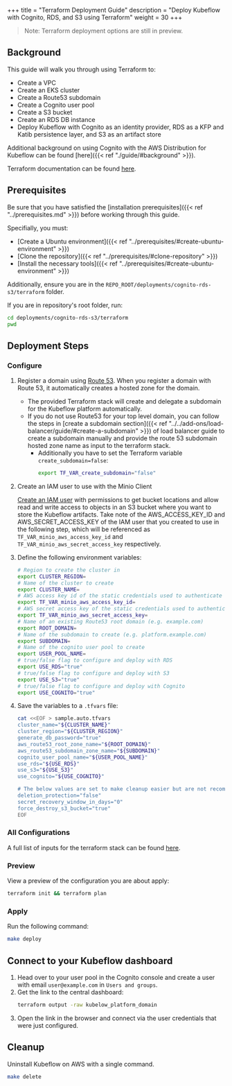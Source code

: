 +++
title = "Terraform Deployment Guide"
description = "Deploy Kubeflow with Cognito, RDS, and S3 using Terraform"
weight = 30
+++

> Note: Terraform deployment options are still in preview.

## Background

This guide will walk you through using Terraform to:
- Create a VPC
- Create an EKS cluster
- Create a Route53 subdomain
- Create a Cognito user pool
- Create a S3 bucket
- Create an RDS DB instance
- Deploy Kubeflow with Cognito as an identity provider, RDS as a KFP and Katib persistence layer, and S3 as an artifact store

Additional background on using Cognito with the AWS Distribution for Kubeflow can be found [here]({{< ref "./guide/#background" >}}).

Terraform documentation can be found [here](https://www.terraform.io/docs).

## Prerequisites

Be sure that you have satisfied the [installation prerequisites]({{< ref "../prerequisites.md" >}}) before working through this guide.

Specifially, you must:
- [Create a Ubuntu environment]({{< ref "../prerequisites/#create-ubuntu-environment" >}})
- [Clone the repository]({{< ref "../prerequisites/#clone-repository" >}})
- [Install the necessary tools]({{< ref "../prerequisites/#create-ubuntu-environment" >}})

Additionally, ensure you are in the `REPO_ROOT/deployments/cognito-rds-s3/terraform` folder.

If you are in repository's root folder, run:
```sh
cd deployments/cognito-rds-s3/terraform
pwd
```

## Deployment Steps

### Configure

1. Register a domain using [Route 53](https://docs.aws.amazon.com/Route53/latest/DeveloperGuide/domain-register.html). When you register a domain with Route 53, it automatically creates a hosted zone for the domain. 
    - The provided Terraform stack will create and delegate a subdomain for the Kubeflow platform automatically.
    - If you do not use Route53 for your top level domain, you can follow the steps in [create a subdomain section]({{< ref "../../add-ons/load-balancer/guide/#create-a-subdomain" >}}) of load balancer guide to create a subdomain manually and provide the route 53 subdomain hosted zone name as input to the terraform stack. 
        - Additionally you have to set the Terraform variable `create_subdomain=false`:
            ```sh
            export TF_VAR_create_subdomain="false"
            ```

1. Create an IAM user to use with the Minio Client

    [Create an IAM user](https://docs.aws.amazon.com/IAM/latest/UserGuide/id_users_create.html#id_users_create_cliwpsapi) with permissions to get bucket locations and allow read and write access to objects in an S3 bucket where you want to store the Kubeflow artifacts. Take note of the AWS_ACCESS_KEY_ID and AWS_SECRET_ACCESS_KEY of the IAM user that you created to use in the following step, which will be referenced as `TF_VAR_minio_aws_access_key_id` and `TF_VAR_minio_aws_secret_access_key` respectively.

1. Define the following environment variables:

    ```sh
    # Region to create the cluster in
    export CLUSTER_REGION=
    # Name of the cluster to create
    export CLUSTER_NAME=
    # AWS access key id of the static credentials used to authenticate the Minio Client
    export TF_VAR_minio_aws_access_key_id=
    # AWS secret access key of the static credentials used to authenticate the Minio Client
    export TF_VAR_minio_aws_secret_access_key=
    # Name of an existing Route53 root domain (e.g. example.com)
    export ROOT_DOMAIN=
    # Name of the subdomain to create (e.g. platform.example.com)
    export SUBDOMAIN=
    # Name of the cognito user pool to create
    export USER_POOL_NAME=
    # true/false flag to configure and deploy with RDS
    export USE_RDS="true"
    # true/false flag to configure and deploy with S3
    export USE_S3="true"
    # true/false flag to configure and deploy with Cognito
    export USE_COGNITO="true"
    ```

1. Save the variables to a `.tfvars` file:
    ```sh
    cat <<EOF > sample.auto.tfvars
    cluster_name="${CLUSTER_NAME}"
    cluster_region="${CLUSTER_REGION}"
    generate_db_password="true"
    aws_route53_root_zone_name="${ROOT_DOMAIN}"
    aws_route53_subdomain_zone_name="${SUBDOMAIN}"
    cognito_user_pool_name="${USER_POOL_NAME}"
    use_rds="${USE_RDS}"
    use_s3="${USE_S3}"
    use_cognito="${USE_COGNITO}"

    # The below values are set to make cleanup easier but are not recommended for production
    deletion_protection="false"
    secret_recovery_window_in_days="0"
    force_destroy_s3_bucket="true"
    EOF
    ```

### All Configurations

A full list of inputs for the terraform stack can be found [here](https://github.com/awslabs/kubeflow-manifests/blob/main/deployments/cognito-rds-s3/terraform/variables.tf).

### Preview

View a preview of the configuration you are about apply:
```sh
terraform init && terraform plan
```

### Apply

Run the following command:
```sh
make deploy
```

## Connect to your Kubeflow dashboard

1. Head over to your user pool in the Cognito console and create a user with email `user@example.com` in `Users and groups`. 
1. Get the link to the central dashboard:
    ```sh
    terraform output -raw kubelow_platform_domain
    ```
1. Open the link in the browser and connect via the user credentials that were just configured.

## Cleanup

Uninstall Kubeflow on AWS with a single command. 
```sh
make delete
```